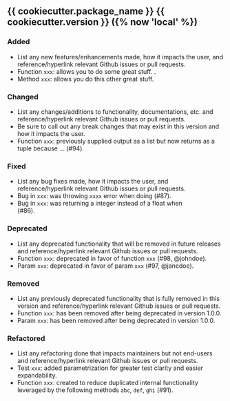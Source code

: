 ## {{ cookiecutter.package_name }} {{ cookiecutter.version }} ({% now 'local' %})

### Added
- List any new features/enhancements made, how it impacts the user, and reference/hyperlink relevant Github issues or pull requests.
- Function `xxx`: allows you to do some great stuff. <Provide good summary and you can even supply examples>.
- Method `xxx`: allows you do this other great stuff.

### Changed
- List any changes/additions to functionality, documentations, etc. and reference/hyperlink relevant Github issues or pull requests.
- Be sure to call out any break changes that may exist in this version and how it impacts the user.
- Function `xxx`: previously supplied output as a list but now returns as a tuple because ... (#94).

### Fixed
- List any bug fixes made, how it impacts the user, and reference/hyperlink relevant Github issues or pull requests.
- Bug in `xxx`: was throwing `xxxx` error when doing <provide good summary> (#87).
- Bug in `xxx`: was returning a integer instead of a float when <summary> (#86).

### Deprecated
- List any deprecated functionality that will be removed in future releases and reference/hyperlink relevant Github issues or pull requests.
- Function `xxx`: deprecated in favor of function `xxx` (#98, @johndoe).
- Param `xxx`: deprecated in favor of param `xxx` (#97, @janedoe).

### Removed
- List any previously deprecated functionality that is fully removed in this version and reference/hyperlink relevant Github issues or pull requests.
- Function `xxx`: has been removed after being deprecated in version 1.0.0.
- Param `xxx`: has been removed after being deprecated in version 1.0.0.

### Refactored
- List any refactoring done that impacts maintainers but not end-users and reference/hyperlink relevant Github issues or pull requests.
- Test `xxx`: added parametrization for greater test clarity and easier expandability.
- Function `xxx`: created to reduce duplicated internal functionality leveraged by the following methods `abc`, `def`, `ghi` (#91).
